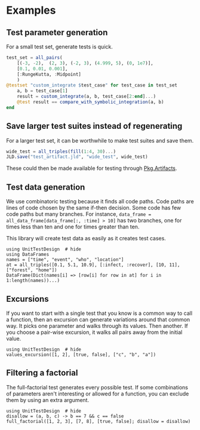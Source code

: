 # Examples

## Test parameter generation

For a small test set, generate tests is quick.

```julia
test_set = all_pairs(
    [(-3, -2),  (2, 3), (-2, 3), (4.999, 5), (0, 1e7)],
    [0.1, 0.01, 0.001],
    [:RungeKutta, :Midpoint]
    )
@testset "custom_integrate $test_case" for test_case in test_set
    a, b = test_case[1]
    result = custom_integrate(a, b, test_case[2:end]...)
    @test result == compare_with_symbolic_integration(a, b)
end
```


## Save larger test suites instead of regenerating

For a larger test set, it can be worthwhile to make test suites
and save them.
```julia
wide_test = all_triples(fill(1:4, 30)...)
JLD.save("test_artifact.jld", "wide_test", wide_test)
```
These could then be made available for testing through
[Pkg.Artifacts](https://julialang.github.io/Pkg.jl/v1.5/artifacts/).


## Test data generation

We use combinatoric testing because it finds all code paths. Code
paths are lines of code chosen by the same if-then decision.
Some code has few code paths but many branches. For instance,
`data_frame = all_data_frame[data_frame[:, :time] > 10]` has two
branches, one for times less than ten and one for times greater than ten.

This library will create test data as easily as it creates test cases.

```@example
using UnitTestDesign  # hide
using DataFrames
names = ["time", "event", "who", "location"]
at = all_triples([0.1, 5.1, 10.9], [:infect, :recover], [10, 11], ["forest", "home"])
DataFrame(Dict(names[i] => [row[i] for row in at] for i in 1:length(names))...)
```

## Excursions

If you want to start with a single test that you know is a common
way to call a function, then an excursion can generate variations
around that common way. It picks one parameter and walks through
its values. Then another. If you choose a pair-wise excursion, it
walks all pairs away from the initial value.

```@example
using UnitTestDesign  # hide
values_excursion([1, 2], [true, false], ["c", "b", "a"])
```

## Filtering a factorial

The full-factorial test generates every possible test. If some combinations
of parameters aren't interesting or allowed for a function, you can
exclude them by using an extra argument.
```@example
using UnitTestDesign  # hide
disallow = (a, b, c) -> b == 7 && c == false
full_factorial([1, 2, 3], [7, 8], [true, false]; disallow = disallow)
```
